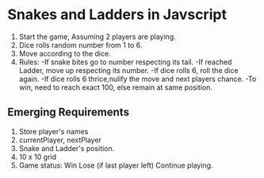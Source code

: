 # Snakes and Ladders in Javscript


1. Start the game, Assuming 2 players are playing.
2. Dice rolls random number from 1 to 6.
3. Move according to the dice.
4. Rules:
    -If snake bites go to number respecting its tail.
    -If reached Ladder, move up respecting its number.
    -If dice rolls 6, roll the dice again.
    -If dice rolls 6 thrice,nulify the move and next players chance.
    -To win, need to reach exact 100, else remain at same position.


## Emerging Requirements

1. Store player's names
2. currentPlayer, nextPlayer
3. Snake and Ladder's position.
4. 10 x 10 grid  
5. Game status:
    Win
    Lose (if last player left)
    Continue playing.
